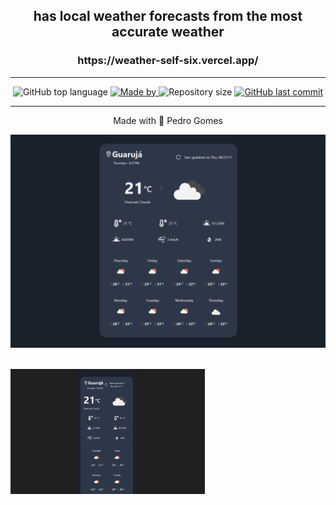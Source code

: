 <h2 align="center">
   has local weather forecasts from the most accurate weather 
</h2>

<h3 align="center"> https://weather-self-six.vercel.app/ </h3>

---

<div align="center">
  <img alt="GitHub top language" src="https://img.shields.io/github/languages/top/pedroleinar/weather?color=%2334CB79">

  <a href="https://www.linkedin.com/in/pedroleinar/">
    <img alt="Made by" src="https://img.shields.io/badge/made%20by-Pedro%20Gomes-%2334CB79">
  </a>

  <img alt="Repository size" src="https://img.shields.io/github/repo-size/pedroleinar/weather?color=%2334CB79">

  <a href="https://github.com/pedroleinar/weather/commits/master">
    <img alt="GitHub last commit" src="https://img.shields.io/github/last-commit/pedroleinar/weather?color=%2334CB79">
  </a>

  </div>

---

  <p align="center"> Made with 💜 Pedro Gomes  </p>

<img src=".github/web.png" alt="web image"><br /><br />

  <img src=".github/mobile.png" alt="mobile image" height="200">
